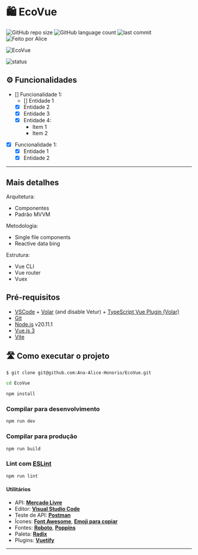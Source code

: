 # 🛍️ EcoVue

![GitHub repo size](https://img.shields.io/github/repo-size/Ana-Alice-Honorio/EcoVue?style=for-the-badge)
![GitHub language count](https://img.shields.io/github/languages/count/Ana-Alice-Honorio/EcoVue?style=for-the-badge)
![last commit](https://img.shields.io/github/last-commit/Ana-Alice-Honorio/EcoVue?style=for-the-badge")
![Feito por Alice](https://img.shields.io/badge/feito-por%20Alice-D818A5")

![EcoVue]()

![status](https://img.shields.io/badge/STATUS-EM%20DESENVOLVIMENTO-green)

## ⚙️ Funcionalidades

- [] Funcionalidade 1:
  - [] Entidade 1
  - [x] Entidade 2
  - [x] Entidade 3
  - [x] Entidade 4:
    - Item 1
    - Item 2

- [x] Funcionalidade 1:
  - [x] Entidade 1
  - [x] Entidade 2

---

## Mais detalhes

Arquitetura:

- Componentes
- Padrão MVVM

Metodologia:

- Single file components
- Reactive data bing

Estrutura:

- Vue CLI
- Vue router
- Vuex

## Pré-requisitos

- [VSCode](https://code.visualstudio.com/) + [Volar](https://marketplace.visualstudio.com/items?itemName=Vue.volar) (and disable Vetur) + [TypeScript Vue Plugin (Volar)](https://marketplace.visualstudio.com/items?itemName=Vue.vscode-typescript-vue-plugin)
- [Git](https://git-scm.com)
- [Node.js](https://nodejs.org/en/) v20.11.1
- [Vue.js 3](https://vuejs.org/)
- [Vite](https://vitejs.dev/)

## 🛣️ Como executar o projeto

```sh
$ git clone git@github.com:Ana-Alice-Honorio/EcoVue.git
```

```sh
cd EcoVue
```

```sh
npm install
```

### Compilar para desenvolvimento

```sh
npm run dev
```

### Compilar para produção

```sh
npm run build
```

### Lint com [ESLint](https://eslint.org/)

```sh
npm run lint
```

#### **Utilitários**

- API:  **[Mercado Livre](https://developers.mercadolivre.com.br)**
- Editor:  **[Visual Studio Code](https://code.visualstudio.com/)**  
- Teste de API:  **[Postman](https://www.postman.com)**
- Ícones: **[Font Awesome](https://fontawesome.com/)**, **[Emoji para copiar](https://emojisparacopiar.com/)**
- Fontes:  **[Roboto](https://fonts.google.com/specimen/Roboto)**, **[Poppins](https://fonts.google.com/specimen/Poppins)**
- Paleta: **[Radix](https://www.radix-ui.com/colors/docs/palette-composition/scales)**
- Plugins: **[Vuetify](https://vuetifyjs.com/en/)**

---
